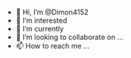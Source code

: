 - 👋 Hi, I’m @Dimon4152
- 👀 I’m interested 
- 🌱 I’m currently 
- 💞️ I’m looking to collaborate on ...
- 📫 How to reach me ...

<!---
Dimon4152/Dimon4152 is a ✨ special ✨ repository because its `README.md` (this file) appears on your GitHub profile.
You can click the Preview link to take a look at your changes.
--->
